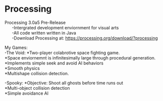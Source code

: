 # Processing
Processing 3.0a5 Pre-Release  
&nbsp;&nbsp;&nbsp;&nbsp;&nbsp;&nbsp;-Intergrated development enviornment for visual arts  
&nbsp;&nbsp;&nbsp;&nbsp;&nbsp;&nbsp;-All code written written in Java  
&nbsp;&nbsp;&nbsp;&nbsp;&nbsp;&nbsp;-Download Processing at: https://processing.org/download/?processing  
  
My Games:  
  -The Void:  *Two-player colabrotive space fighting game.    
              *Space enviornemnt is infinitesimally large through procedural generation.  
              *Implements simple seek and avoid AI behaviors  
              *Smooth physics  
              *Multishape collision detection.  
  
  -Spooky:    *Objective: Shoot all ghosts before time runs out  
              *Multi-object collision detection  
              *Simple avoidance AI  
              



